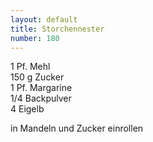 ```yaml
---
layout: default
title: Storchennester
number: 180
---
```


1 Pf. Mehl  
150 g Zucker  
1 Pf. Margarine  
1/4 Backpulver  
4 Eigelb

in Mandeln und Zucker einrollen
